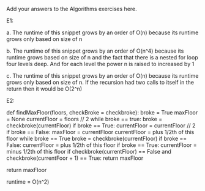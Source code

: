 Add your answers to the Algorithms exercises here.

E1:

a. The runtime of this snippet grows by an order of O(n) because its runtime grows only based
on size of n

b. The runtime of this snippet grows by an order of O(n^4) because its runtime grows based
on size of n and the fact that there is a nested for loop four levels deep. And for each level the
power n is raised to increased by 1

c. The runtime of this snippet grows by an order of O(n) because its runtime grows only based
on size of n. If the recursion had two calls to itself in the return then it would be O(2^n)

E2:

def findMaxFloor(floors, checkBroke = checkbroke):
broke = True
maxFloor = None
currentFloor = floors // 2
while broke == true:
broke = checkbroke(currentFloor)
if broke == True:
currentFloor = currentFloor // 2
if broke == False:
maxFloor = currentFloor
currentFloor = plus 1/2th of this floor
while broke == True
broke = checkbroke(currentFloor)
if broke == False:
currentFloor = plus 1/2th of this floor
if broke == True:
currentFloor = minus 1/2th of this floor
if checkbroke(currentFloor) == False and checkbroke(currentFoor + 1) == True:
return maxFloor

return maxFloor

runtime = O(n^2)
